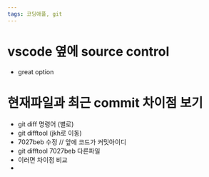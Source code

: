 ```yaml
---
tags: 코딩애플, git
---
```

# vscode 옆에 source control

- great option


# 현재파일과 최근 commit 차이점 보기

- git diff 명령어 (별로)
- git difftool (jkh로 이동)
- 7027beb 수정  // 앞에 코드가 커밋아이디
- git difftool 7027beb 다른파일
- 이러면 차이점 비교
- 